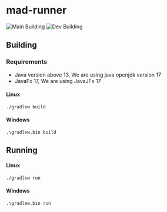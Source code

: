 # mad-runner
![Main Building](https://github.com/AA-Hamza/mad-runner/actions/workflows/test.yml/badge.svg)
![Dev Building](https://github.com/AA-Hamza/mad-runner/actions/workflows/test.yml/badge.svg?branch=dev)


## Building
### Requirements
- Java version above 13, We are using java openjdk version 17
- JavaFx 17, We are using JavaJFx 17

#### Linux
```
./gradlew build
```

#### Windows
```
.\gradlew.bin build
```


## Running
#### Linux
```
./gradlew run
```

#### Windows
```
.\gradlew.bin run
```
